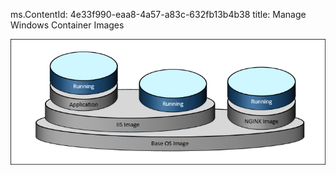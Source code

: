ms.ContentId: 4e33f990-eaa8-4a57-a83c-632fb13b4b38
title: Manage Windows Container Images

![](./media/image1.png)
